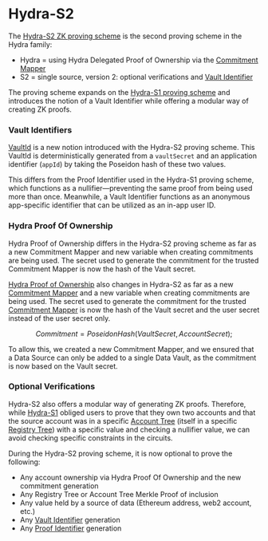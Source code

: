 # Hydra-S2

The [Hydra-S2 ZK proving scheme](https://github.com/sismo-core/hydra-s2-zkps) is the second proving scheme in the Hydra family:

* Hydra = using Hydra Delegated Proof of Ownership via the [Commitment Mapper](../commitment-mapper.md)
* S2 = single source, version 2: optional verifications and [Vault Identifier](../vault-and-proof-identifiers.md)

The proving scheme expands on the [Hydra-S1 proving scheme](hydra-s1.md) and introduces the notion of a Vault Identifier while offering a modular way of creating ZK proofs.

### Vault Identifiers

[VaultId](../vault-and-proof-identifiers.md) is a new notion introduced with the Hydra-S2 proving scheme. This VaultId is deterministically generated from a `vaultSecret` and an application identifier (`appId`) by taking the Poseidon hash of these two values.&#x20;

This differs from the Proof Identifier used in the Hydra-S1 proving scheme, which functions as a nullifier—preventing the same proof from being used more than once. Meanwhile, a Vault Identifier functions as an anonymous app-specific identifier that can be utilized as an in-app user ID.

### Hydra Proof Of Ownership

Hydra Proof of Ownership differs in the Hydra-S2 proving scheme as far as a new Commitment Mapper and new variable when creating commitments are being used. The secret used to generate the commitment for the trusted Commitment Mapper is now the hash of the Vault secret.

[Hydra Proof of Ownership](./) also changes in Hydra-S2 as far as a new [Commitment Mapper](../commitment-mapper.md) and a new variable when creating commitments are being used. The secret used to generate the commitment for the trusted [Commitment Mapper](../commitment-mapper.md) is now the hash of the Vault secret and the user secret instead of the user secret only.

$$
Commitment = PoseidonHash(VaultSecret, AccountSecret);
$$

To allow this, we created a new Commitment Mapper, and we ensured that a Data Source can only be added to a single Data Vault, as the commitment is now based on the Vault secret.

### Optional Verifications

Hydra-S2 also offers a modular way of generating ZK proofs. Therefore, while [Hydra-S1](hydra-s1.md) obliged users to prove that they own two accounts and that the source account was in a specific [Account Tree](../../data-groups/what-is-the-data-vault-1/accounts-registry-tree.md) (itself in a specific [Registry Tree](../../data-groups/what-is-the-data-vault-1/accounts-registry-tree.md)) with a specific value and checking a nullifier value, we can avoid checking specific constraints in the circuits.

During the Hydra-S2 proving scheme, it is now optional to prove the following:

* Any account ownership via Hydra Proof Of Ownership and the new commitment generation
* Any Registry Tree or Account Tree Merkle Proof of inclusion
* Any value held by a source of data (Ethereum address, web2 account, etc.)
* Any [Vault Identifier](../vault-and-proof-identifiers.md) generation
* Any [Proof Identifier](hydra-s1.md) generation
